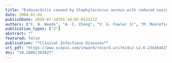 ```yaml
---
title: "Endocarditis caused by Staphylococcus aureus with reduced susceptibility to vancomycin"
date: 2004-01-01
publishDate: 2019-07-14T01:34:07.013372Z
authors: ["C. W. Woods", "A. C. Cheng", "V. G. Fowler Jr", "M. Moorefield", "J. Frederick", "G. Sakoulas", "V. G. Meka", "F. C. Tenover", "P. Zwadyk", "K. K. Wilson"]
publication_types: ["2"]
abstract: ""
featured: false
publication: "*Clinical Infectious Diseases*"
url_pdf: "https://www.scopus.com/inward/record.uri?eid=2-s2.0-2342644251&doi=10.1086%2f383027&partnerID=40&md5=845530b706fdec6f38fcbacc1a010496 http://cid.oxfordjournals.org/content/38/8/1188.full.pdf"
doi: "10.1086/383027"
---
```


